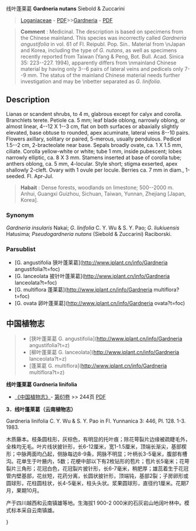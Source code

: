 线叶蓬莱葛 **Gardneria nutans** Siebold & Zuccarini

> [Loganiaceae](http://www.iplant.cn/info/Loganiaceae?t=foc) - [PDF](http://www.iplant.cn/foc/pdf/Loganiaceae.pdf)>>[Gardneria](http://www.iplant.cn/info/Gardneria?t=foc) - [PDF](http://www.iplant.cn/foc/pdf/Gardneria.pdf)


> **Comment** : 
> Medicinal.
> The description is based on specimens from the Chinese mainland. This species was incorrectly called *Gardneria angustifolia* in vol. 61 of Fl. Reipubl. Pop. Sin.. Material from&#x0D;\nJapan and Korea, including the type of *G. nutans*, as well as specimens recently reported from Taiwan (Yang & Peng, Bot. Bull. Acad. Sinica 35: 223--227. 1994), apparently differs from&#x0D;\nmainland Chinese material by having only 3--6 pairs of lateral veins and pedicels only 7--9 mm. The status of the mainland Chinese material needs further investigation and may be&#x0D;\nbetter separated as *G. linifolia*.

## Description

Lianas or scandent shrubs, to 4 m, glabrous except for calyx and corolla. Branchlets terete. Petiole ca. 5 mm; leaf blade oblong, narrowly oblong, or almost linear, 4--12 X 1--3 cm, flat on both surfaces or abaxially slightly elevated, base obtuse to rounded, apex acuminate, lateral veins 8--10 pairs. Flowers axillary, solitary or paired, 5-merous, usually pendulous. Pedicel 1.5--2 cm, 2-bracteolate near base. Sepals broadly ovate, ca. 1 X 1.5 mm, ciliate. Corolla yellow-white or white; tube 1 mm, inside pubescent; lobes narrowly elliptic, ca. 8 X 3 mm. Stamens inserted at base of corolla tube; anthers oblong, ca. 5 mm, 4-locular. Style short; stigma exserted, apex shallowly 2-cleft. Ovary with 1 ovule per locule. Berries ca. 7 mm in diam., 1-seeded. Fl. Apr-Jul.


> **Habait** : 
> Dense forests, woodlands on limestone; 500--2000 m. Anhui, Guangxi Guizhou, Sichuan, Taiwan, Yunnan, Zhejiang [Japan, Korea].

### Synonym
*Gardneria insularis* Nakai; *G*. *linifolia* C. Y. Wu & S. Y. Pao; *G*. *liukiuensis* Hatusima; *Pseudogardneria nutans* (Siebold & Zuccarini) Raciborski.

### Parsublist

* [G.  angustifolia  狭叶蓬莱葛](http://www.iplant.cn/info/Gardneria angustifolia?t=foc)
* [G.  lanceolata  披针叶蓬莱葛](http://www.iplant.cn/info/Gardneria lanceolata?t=foc)
* [G.  multiflora  蓬莱葛](http://www.iplant.cn/info/Gardneria multiflora?t=foc)
* [G.  ovata  卵叶蓬莱葛](http://www.iplant.cn/info/Gardneria ovata?t=foc)

## 中国植物志

> * [狭叶蓬莱葛  G.  angustifolia](http://www.iplant.cn/info/Gardneria angustifolia?t=z)
> * [柳叶蓬莱葛  G.  lanceolata](http://www.iplant.cn/info/Gardneria lanceolata?t=z)
> * [蓬莱葛  G.  multiflora](http://www.iplant.cn/info/Gardneria multiflora?t=z)


**线叶蓬莱葛 Gardneria linifolia**

* [《中国植物志》](http://www.iplant.cn/frps)- [第61卷](http://www.iplant.cn/frps/vol/61) >> 244页 [PDF](http://www.iplant.cn/frps/pdf/61/244a.PDF)


**3．线叶蓬莱葛（云南植物志）**

Gardneria linifolia C. Y. Wu & S. Y. Pao in Fl. Yunnanica 3: 446, Pl. 128. 1-3. 1983.

木质藤本。枝条圆柱形，灰棕色，有明显的托叶痕；除花萼裂片边缘被疏睫毛外，全株均无毛。叶片线状披针形，长6-12厘米，宽1-1.5厘米，顶端长渐尖，基部楔形；中脉两面均凸起，侧脉每边8-9条，网脉不明显；叶柄长3-5毫米，腹部有槽沟。花单生于叶腋内，5数；花梗中部以下有2枚钻形的苞片；苞片长5毫米；花萼裂片三角形；花冠白色，花冠裂片披针形，长6-7毫米，稍肥厚；雄蕊着生于花冠管内壁基部，花丝短，花药分离，长圆状披针形，顶端钝，基部2裂；子房卵形或圆球形，花柱圆柱状，长4-5毫米，柱头头状。浆果圆球形，直径约1厘米。花期7月，果期10月。

产于四川越西和云南镇雄等地。生海拔1 900-2 000米的石灰岩山地阔叶林中。模式标本采自云南镇雄。

}